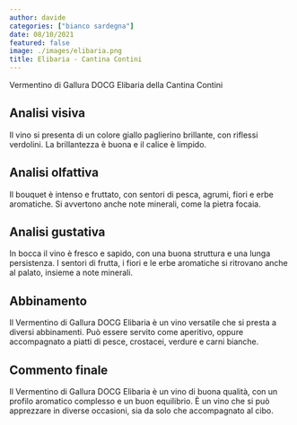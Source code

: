 ```yaml
---
author: davide
categories: ["bianco sardegna"]
date: 08/10/2021
featured: false
image: ./images/elibaria.png
title: Elibaria - Cantina Contini
---
```


Vermentino di Gallura DOCG Elibaria della Cantina Contini

## Analisi visiva

Il vino si presenta di un colore giallo paglierino brillante, con riflessi verdolini. La brillantezza è buona e il calice è limpido.

## Analisi olfattiva

Il bouquet è intenso e fruttato, con sentori di pesca, agrumi, fiori e erbe aromatiche. Si avvertono anche note minerali, come la pietra focaia.

## Analisi gustativa

In bocca il vino è fresco e sapido, con una buona struttura e una lunga persistenza. I sentori di frutta, i fiori e le erbe aromatiche si ritrovano anche al palato, insieme a note minerali.

## Abbinamento

Il Vermentino di Gallura DOCG Elibaria è un vino versatile che si presta a diversi abbinamenti. Può essere servito come aperitivo, oppure accompagnato a piatti di pesce, crostacei, verdure e carni bianche.

## Commento finale

Il Vermentino di Gallura DOCG Elibaria è un vino di buona qualità, con un profilo aromatico complesso e un buon equilibrio. È un vino che si può apprezzare in diverse occasioni, sia da solo che accompagnato al cibo.

